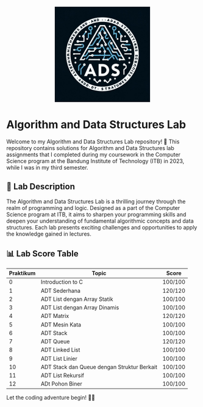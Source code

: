 <p align="center">
  <img width=250 height=250 src="logo.jpeg">
</p>

# Algorithm and Data Structures Lab

Welcome to my Algorithm and Data Structures Lab repository! 🚀 This repository contains solutions for Algorithm and Data Structures lab assignments that I completed during my coursework in the Computer Science program at the Bandung Institute of Technology (ITB) in 2023, while I was in my third semester. 

## 📘 Lab Description

The Algorithm and Data Structures Lab is a thrilling journey through the realm of programming and logic. Designed as a part of the Computer Science program at ITB, it aims to sharpen your programming skills and deepen your understanding of fundamental algorithmic concepts and data structures. Each lab presents exciting challenges and opportunities to apply the knowledge gained in lectures.

## 📊 Lab Score Table

| Praktikum    | Topic                                         | Score  |
|--------------|-----------------------------------------------|--------|
| 0            | Introduction to C                             | 100/100|
| 1            | ADT Sederhana                                 | 120/120|
| 2            | ADT List dengan Array Statik                  | 100/100|
| 3            | ADT List dengan Array Dinamis                 | 100/100|
| 4            | ADT Matrix                                    | 120/120|
| 5            | ADT Mesin Kata                                | 100/100|
| 6            | ADT Stack                                     | 100/100|
| 7            | ADT Queue                                     | 120/120|
| 8            | ADT Linked List                               | 100/100|
| 9            | ADT List Linier                               | 100/100|
| 10           | ADT Stack dan Queue dengan Struktur Berkait   | 100/100|
| 11           | ADT List Rekursif                             | 100/100|
| 12           | ADt Pohon Biner                               | 100/100|

Let the coding adventure begin! 🚀✨

